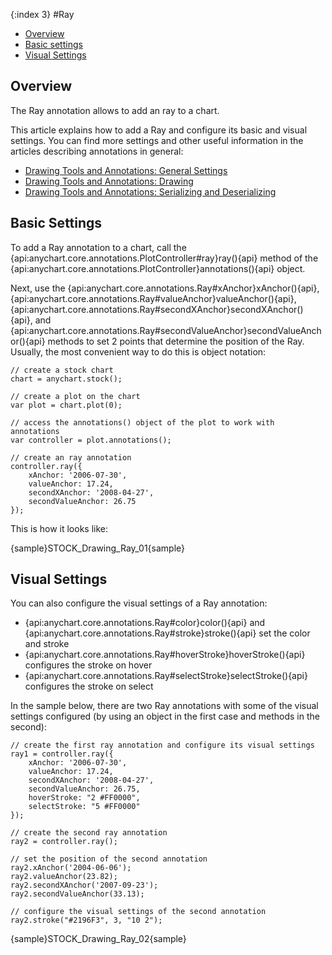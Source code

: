 {:index 3}
#Ray

* [Overview](#overview)
* [Basic settings](#basic_settings)
* [Visual Settings](#visual_settings)

## Overview

The Ray annotation allows to add an ray to a chart.

This article explains how to add a Ray and configure its basic and visual settings. You can find more settings and other useful information in the articles describing annotations in general:

* [Drawing Tools and Annotations: General Settings](General_Settings)
* [Drawing Tools and Annotations: Drawing](Drawing)
* [Drawing Tools and Annotations: Serializing and Deserializing](Serializing_Deserializing)

## Basic Settings

To add a Ray annotation to a chart, call the {api:anychart.core.annotations.PlotController#ray}ray(){api} method of the {api:anychart.core.annotations.PlotController}annotations(){api} object.

Next, use the {api:anychart.core.annotations.Ray#xAnchor}xAnchor(){api}, {api:anychart.core.annotations.Ray#valueAnchor}valueAnchor(){api}, {api:anychart.core.annotations.Ray#secondXAnchor}secondXAnchor(){api}, and {api:anychart.core.annotations.Ray#secondValueAnchor}secondValueAnchor(){api} methods to set 2 points that determine the position of the Ray. Usually, the most convenient way to do this is object notation:

```
// create a stock chart
chart = anychart.stock();

// create a plot on the chart
var plot = chart.plot(0);

// access the annotations() object of the plot to work with annotations
var controller = plot.annotations();

// create an ray annotation
controller.ray({
    xAnchor: '2006-07-30',
    valueAnchor: 17.24,
    secondXAnchor: '2008-04-27',
    secondValueAnchor: 26.75
});
```

This is how it looks like:

{sample}STOCK\_Drawing\_Ray\_01{sample}

## Visual Settings

You can also configure the visual settings of a Ray annotation:

* {api:anychart.core.annotations.Ray#color}color(){api} and {api:anychart.core.annotations.Ray#stroke}stroke(){api} set the color and stroke
* {api:anychart.core.annotations.Ray#hoverStroke}hoverStroke(){api} configures the stroke on hover
* {api:anychart.core.annotations.Ray#selectStroke}selectStroke(){api} configures the stroke on select

In the sample below, there are two Ray annotations with some of the visual settings configured (by using an object in the first case and methods in the second):

```
// create the first ray annotation and configure its visual settings
ray1 = controller.ray({
    xAnchor: '2006-07-30',
    valueAnchor: 17.24,
    secondXAnchor: '2008-04-27',
    secondValueAnchor: 26.75,
    hoverStroke: "2 #FF0000",
    selectStroke: "5 #FF0000"
});

// create the second ray annotation
ray2 = controller.ray();

// set the position of the second annotation
ray2.xAnchor('2004-06-06');
ray2.valueAnchor(23.82);
ray2.secondXAnchor('2007-09-23');
ray2.secondValueAnchor(33.13);
 
// configure the visual settings of the second annotation
ray2.stroke("#2196F3", 3, "10 2");
```

{sample}STOCK\_Drawing\_Ray\_02{sample}
